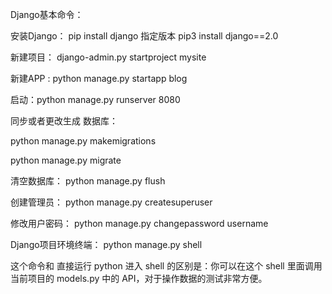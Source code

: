 Django基本命令：

安装Django： pip install django  指定版本 pip3 install django==2.0

新建项目： django-admin.py startproject mysite

新建APP : python manage.py startapp blog

启动：python manage.py runserver 8080

同步或者更改生成 数据库：

python manage.py makemigrations

python manage.py migrate

清空数据库： python manage.py flush

创建管理员： python manage.py createsuperuser

修改用户密码： python manage.py changepassword username

Django项目环境终端： python manage.py shell

这个命令和 直接运行 python 进入 shell 的区别是：你可以在这个 shell 里面调用当前项目的 models.py 中的 API，对于操作数据的测试非常方便。